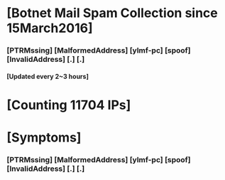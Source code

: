 # [Botnet Mail Spam Collection since 15March2016]
### [PTRMssing] [MalformedAddress] [ylmf-pc] [spoof] [InvalidAddress] [.] [.]
#### [Updated every 2~3 hours]

# [Counting 11704 IPs]

# [Symptoms] 
###   [PTRMssing] [MalformedAddress] [ylmf-pc] [spoof] [InvalidAddress] [.] [.]
